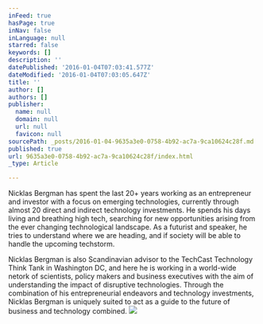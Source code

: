 ```yaml
---
inFeed: true
hasPage: true
inNav: false
inLanguage: null
starred: false
keywords: []
description: ''
datePublished: '2016-01-04T07:03:41.577Z'
dateModified: '2016-01-04T07:03:05.647Z'
title: ''
author: []
authors: []
publisher:
  name: null
  domain: null
  url: null
  favicon: null
sourcePath: _posts/2016-01-04-9635a3e0-0758-4b92-ac7a-9ca10624c28f.md
published: true
url: 9635a3e0-0758-4b92-ac7a-9ca10624c28f/index.html
_type: Article

---
```

Nicklas Bergman has spent the last 20+ years working as an entrepreneur and investor with a focus on emerging technologies, currently through almost 20 direct and indirect technology investments. He spends his days living and breathing high tech, searching for new opportunities arising from the ever changing technological landscape. As a futurist and speaker, he tries to understand where we are heading, and if society will be able to handle the upcoming techstorm.

Nicklas Bergman is also Scandinavian advisor to the TechCast Technology Think Tank in Washington DC, and here he is working in a world-wide netork of scientists, policy makers and business executives with the aim of understanding the impact of disruptive technologies.
Through the combination of his entrepreneurial endeavors and technology investments, Nicklas Bergman is uniquely suited to act as a guide to the future of business and technology combined.
![](https://the-grid-user-content.s3-us-west-2.amazonaws.com/1db6157f-8742-4160-ac33-cd69f4557265.jpg)